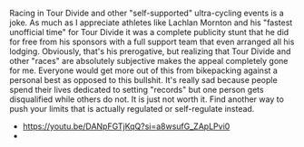 Racing in Tour Divide and other "self-supported" ultra-cycling events is a joke. As much as I appreciate athletes like Lachlan Mornton and his "fastest unofficial time" for Tour Divide it was a complete publicity stunt that he did for free from his sponsors with a full support team that even arranged all his lodging. Obviously, that's his prerogative, but realizing that Tour Divide and other "races" are absolutely subjective makes the appeal completely gone for me. Everyone would get more out of this from bikepacking against a personal best as opposed to this bullshit. It's really sad because people spend their lives dedicated to setting "records" but one person gets disqualified while others do not. It is just not worth it. Find another way to push your limits that is actually regulated or self-regulate instead.

* https://youtu.be/DANpFGTjKqQ?si=a8wsufG_ZApLPvi0
* 